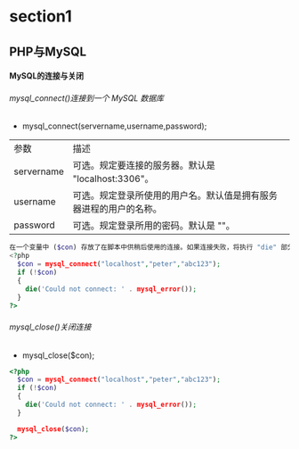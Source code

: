 # section1

## PHP与MySQL

#### MySQL的连接与关闭

###### mysql_connect()连接到一个 MySQL 数据库

* mysql_connect(servername,username,password);

<table>
<tr><td>参数</td><td>描述</td></tr>
<tr><td>servername</td><td>可选。规定要连接的服务器。默认是 "localhost:3306"。</td></tr>
<tr><td>username</td><td>可选。规定登录所使用的用户名。默认值是拥有服务器进程的用户的名称。</td></tr>
<tr><td>password</td><td>可选。规定登录所用的密码。默认是 ""。</td></tr>
</table>

```php
在一个变量中 ($con) 存放了在脚本中供稍后使用的连接。如果连接失败，将执行 "die" 部分：
<?php
  $con = mysql_connect("localhost","peter","abc123");
  if (!$con)
  {
    die('Could not connect: ' . mysql_error());
  }
?>
```

###### mysql_close()关闭连接

* mysql_close($con);

```php
<?php
  $con = mysql_connect("localhost","peter","abc123");
  if (!$con)
  {
    die('Could not connect: ' . mysql_error());
  }

  mysql_close($con);
?>
```